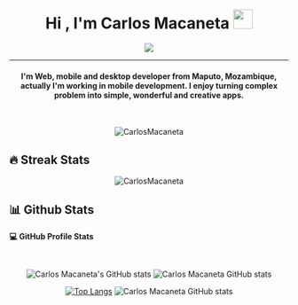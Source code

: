 <h1 align="center">Hi , I'm Carlos Macaneta <img src="https://media.giphy.com/media/hvRJCLFzcasrR4ia7z/giphy.gif" width="35"></h1>
<p align="center">
  <a href="https://github.com/DenverCoder1/readme-typing-svg"><img src="https://readme-typing-svg.herokuapp.com?lines=Computer+Science+Student;Android+And+Web+Developer;I%20like%20to%20learn%20new%20things%20&center=true&width=500&height=50"></a>
</p>
<hr/>
<h4 align="center">I'm Web, mobile and desktop developer from Maputo, Mozambique, actually I'm working in mobile development. I enjoy turning complex problem into simple, wonderful and creative apps.</h4>
<br>
<p align="center"> <img src="https://komarev.com/ghpvc/?username=CarlosMacaneta&label=Profile%20views&color=0e75b6&style=plastic" alt="CarlosMacaneta" /> </p>

## 🔥 Streak Stats
<p align="center"><img src="https://github-readme-streak-stats.herokuapp.com/?user=CarlosMacaneta&theme=tokyonight" alt="CarlosMacaneta"  /></p>

## 📊 Github Stats 


  <p><b>💻 GitHub Profile Stats</b></p>
  <br/>
  
<div align="center">
	
![Carlos Macaneta's GitHub stats](https://github-readme-stats.vercel.app/api?username=CarlosMacaneta&show_icons=true&theme=tokyonight) 
![Carlos Macaneta GitHub stats](https://github-profile-summary-cards.vercel.app/api/cards/repos-per-language?username=CarlosMacaneta&theme=dracula)

[![Top Langs](https://github-readme-stats.vercel.app/api/top-langs/?username=CarlosMacaneta&langs_count=10&show_icons=true&theme=tokyonight&layout=compact)](https://github.com/CarlosMacaneta/github-readme-stats) 
![Carlos Macaneta GitHub stats](https://github-profile-summary-cards.vercel.app/api/cards/most-commit-language?username=CarlosMacaneta&langs_count=10&theme=dracula)

</div>


